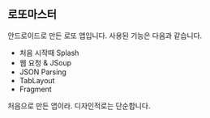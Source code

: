 ## 로또마스터 ##

안드로이드로 만든 로또 앱입니다.
사용된 기능은 다음과 같습니다.

* 처음 시작때 Splash
* 웹 요청 & JSoup
* JSON Parsing
* TabLayout
* Fragment

처음으로 만든 앱이라. 디자인적로는 단순합니다.
